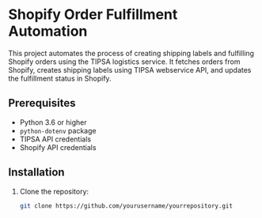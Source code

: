 # Shopify Order Fulfillment Automation

This project automates the process of creating shipping labels and fulfilling Shopify orders using the TIPSA logistics service. It fetches orders from Shopify, creates shipping labels using TIPSA webservice API, and updates the fulfillment status in Shopify.

## Prerequisites

- Python 3.6 or higher
- `python-dotenv` package
- TIPSA API credentials
- Shopify API credentials

## Installation

1. Clone the repository:

   ```bash
   git clone https://github.com/yourusername/yourrepository.git
   ```
